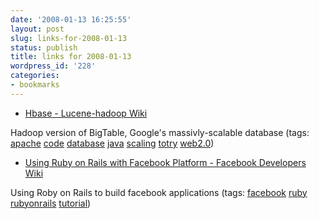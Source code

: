 ```yaml
---
date: '2008-01-13 16:25:55'
layout: post
slug: links-for-2008-01-13
status: publish
title: links for 2008-01-13
wordpress_id: '228'
categories:
- bookmarks
---
```




  * [Hbase - Lucene-hadoop Wiki](http://wiki.apache.org/lucene-hadoop/Hbase)




Hadoop version of BigTable, Google's massivly-scalable database (tags: [apache](http://del.icio.us/eob/apache) [code](http://del.icio.us/eob/code) [database](http://del.icio.us/eob/database) [java](http://del.icio.us/eob/java) [scaling](http://del.icio.us/eob/scaling) [totry](http://del.icio.us/eob/totry) [web2.0](http://del.icio.us/eob/web2.0))





  * [Using Ruby on Rails with Facebook Platform - Facebook Developers Wiki](http://wiki.developers.facebook.com/index.php/Ruby_on_Rails)




Using Roby on Rails to build facebook applications (tags: [facebook](http://del.icio.us/eob/facebook) [ruby](http://del.icio.us/eob/ruby) [rubyonrails](http://del.icio.us/eob/rubyonrails) [tutorial](http://del.icio.us/eob/tutorial))







